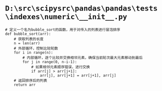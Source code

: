 # `D:\src\scipysrc\pandas\pandas\tests\indexes\numeric\__init__.py`

```
# 定义一个名为bubble_sort的函数，用于对传入的列表进行冒泡排序
def bubble_sort(arr):
    # 获取列表的长度
    n = len(arr)
    # 外部循环，控制比较轮数
    for i in range(n):
        # 内部循环，逐个比较并交换相邻元素，确保当前轮次最大元素移动到最后
        for j in range(0, n-i-1):
            # 如果相邻元素顺序错误，进行交换
            if arr[j] > arr[j+1]:
                arr[j], arr[j+1] = arr[j+1], arr[j]
    # 返回排序后的列表
    return arr
```